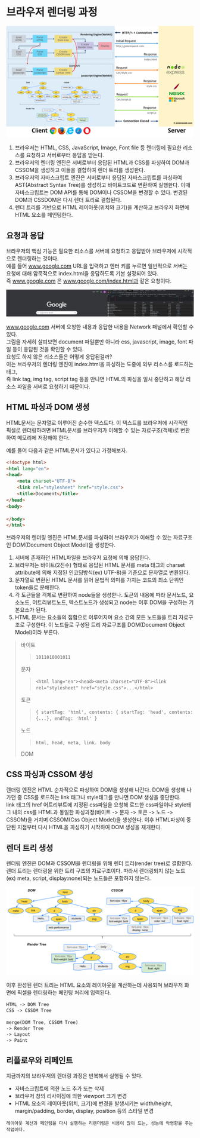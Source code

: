 # 브라우저 렌더링 과정

![web](../images/web/img_1.png)

1. 브라우저는 HTML, CSS, JavaScript, Image, Font file 등 렌더링에 필요한 리소스를 요청하고 서버로부터 응답을 받는다.
2. 브라우저의 렌더링 엔진은 서버로부터 응답된 HTML과 CSS를 파싱하여 DOM과 CSSOM을 생성하고 이들을 결합하여 렌더 트리를 생성한다.
3. 브라우저의 자바스크립트 엔진은 서버로부터 응답된 자바스크립트를 파싱하여 AST(Abstract Syntax Tree)를 생성하고 바이트코드로 변환하여 실행한다.
이때 자바스크립트는 DOM API를 통해 DOM이나 CSSOM을 변경할 수 있다. 변경된 DOM과 CSSDOM은 다시 렌더 트리로 결합된다.
4. 렌더 트리를 기반으로 HTML 레이아웃(위치와 크기)을 계산하고 브라우저 화면에 HTML 요소를 페인팅한다.

## 요청과 응답

브라우저의 핵심 기능은 필요한 리소스를 서버에 요청하고 응답받아 브라우저에 시각적으로 렌더링하는 것이다.   
예를 들어 www.google.com URL을 입력하고 엔터 키를 누르면 일반적으로 서버는 요청에 대해 암묵적으로 index.html을 응답하도록 기본 설정되어 있다.   
즉 www.google.com 은 www.google.com/index.html과 같은 요청이다.

![web](../images/web/img_2.png)

www.google.com 서버에 요청한 내용과 응답한 내용을 Network 패널에서 확인할 수 있다.   
그림을 자세히 살펴보면 document 파일뿐만 아니라 css, javascript, image, font 파일 등이 응답된 것을 확인할 수 있다.   
요청도 하지 않은 리소스들은 어떻게 응답된걸까?   
이는 브라우저의 렌더링 엔진이 index.html을 파싱하는 도중에 외부 리소스를 로드하는 태그,   
즉 link tag, img tag, script tag 등을 만나면 HTML의 파싱을 일시 중단하고 해당 리소스 파일을 서버로 요청하기 때문이다. 

## HTML 파싱과 DOM 생성

HTML문서는 문자열로 이루어진 순수한 텍스트다. 이 텍스트를 브라우저에 시각적인 픽셀로 렌더링하려면 HTML문서를 브라우저가 이해할 수 있는 자료구조(객체)로 변환하여 메모리에 저장해야 한다.


예를 들어 다음과 같은 HTML문서가 있다고 가정해보자.
```html
<!doctype html>
<html lang="en">
<head>
    <meta charset="UTF-8">
    <link rel="stylesheet" href="style.css">
    <title>Document</title>
</head>
<body>
  
</body>
</html>
```

브라우저의 렌더링 엔진은 HTML문서를 파싱하여 브라우저가 이해할 수 있는 자료구조인 DOM(Document Object Model)을 생성한다.

1. 서버에 존재하던 HTML파일을 브라우저 요청에 의해 응답한다.
2. 브라우저는 바이트(2진수) 형태로 응답된 HTML 문서를 meta 태그의 charset attribute에 의해 지정된 인코딩방식(ex) UTF-8)을 기준으로 문자열로 변환된다.
3. 문자열로 변환된 HTML 문서를 읽어 문법적 의미를 가지는 코드의 최소 단위인 token들로 분해한다.
4. 각 토큰들을 객체로 변환하여 node들을 생성핟나. 토큰의 내용에 따라 문서노드, 요소노드, 어트리뷰트노드, 텍스트노드가 생성되고 node는 이후 DOM을 구성하는 기본요소가 된다.
5. HTML 문서는 요소들의 집합으로 이루어지며 요소 간의 모든 노드들을 트리 자료구조로 구성한다. 이 노드들로 구성된 트리 자료구조를 DOM(Document Object Model)이라 부른다.
   
> 바이트   
>   >   ```1011010001011```
> 
> 문자
>   > ```<html lang="en"><head><meta charset="UTF-8"><link rel="stylesheet" href="style.css">...</html>```
>
> 토큰
>   >   ```{ startTag: 'html', contents: { startTag: 'head', contents: {...}, endTag: 'html' }```
> 
> 노드
>   > ```html, head, meta, link. body```
> 
> DOM

## CSS 파싱과 CSSOM 생성

렌더링 엔진은 HTML 순차적으로 파싱하여 DOM을 생성해 나간다. DOM을 생성해 나가던 중 CSS를 로드하는 link 태그나 style태그를 만나면 DOM 생성을 중단한다.   
link 태그의 href 어트리뷰트에 지정된 css파일을 요청해 로드한 css파일이나 style태그 내의 css를 HTML과 동일한 파싱과정(바이트 -> 문자 -> 토큰 -> 노드 -> CSSOM)을 거치며 CSSOM(Css Object Model)을 생성한다.
이후 HTML파싱이 중단된 지점부터 다시 HTML을 파싱하기 시작하여 DOM 생성을 재개한다.

## 렌더 트리 생성

렌더링 엔진은 DOM과 CSSOM을 렌더링을 위해 렌더 트리(render tree)로 결합한다.
렌더 트리는 렌더링을 위한 트리 구조의 자료구조이다. 따라서 렌더링되지 않는 노드(ex) meta, script, display:none)되는 노드들은 포함하지 않는다.

![web](../images/web/img_3.png)

이후 완성된 렌더 트리는 HTML 요소의 레이아웃을 계산하는데 사용되며 브라우저 화면에 픽셀을 렌더링하는 페인팅 처리에 입력된다.
```
HTML -> DOM Tree
CSS -> CSSOM Tree

merge(DOM Tree, CSSOM Tree) 
-> Render Tree
-> Layout
-> Paint
```

## 리플로우와 리페인트

지금까지의 브라우저의 렌더링 과정은 반복해서 실행될 수 있다.
- 자바스크립트에 의한 노드 추가 또는 삭제
- 브라우저 창의 리사이징에 의한 viewport 크기 변경
- HTML 요소의 레이아웃(위치, 크기)에 변경을 발생시키는 width/height, margin/padding, border, display, position 등의 스타일 변경

```레이아웃 계산과 페인팅을 다시 실행하는 리렌더링은 비용이 많이 드는, 성능에 악영향을 주는 작업이다.```
